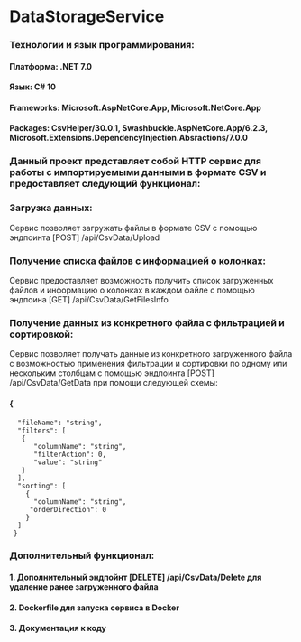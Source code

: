 # DataStorageService
### Технологии и язык программирования:
#### Платформа: .NET 7.0
#### Язык: С# 10
#### Frameworks: Microsoft.AspNetCore.App, Microsoft.NetCore.App
#### Packages: CsvHelper/30.0.1, Swashbuckle.AspNetCore.App/6.2.3, Microsoft.Extensions.DependencyInjection.Absractions/7.0.0
### Данный проект представляет собой HTTP сервис для работы с импортируемыми данными в формате CSV и предоставляет следующий функционал:
### Загрузка данных:
Сервис позволяет загружать файлы в формате CSV с помощью эндпоинта [POST] /api/CsvData/Upload
### Получение списка файлов c информацией о колонках:
Сервис предоставляет возможность получить список загруженных файлов и информацию о колонках в каждом файле c помощью эндпоина [GET] /api/CsvData/GetFilesInfo
### Получение данных из конкретного файла с фильтрацией и сортировкой:
Сервис позволяет получать данные из конкретного загруженного файла с возможностью применения фильтрации и сортировки по одному или нескольким столбцам c помощью эндпоинта [POST] /api/CsvData/GetData при помощи следующей схемы: 
#### {
      "fileName": "string",
      "filters": [
       {
          "columnName": "string",
          "filterAction": 0,
          "value": "string"
       }
      ],
      "sorting": [
        {
          "columnName": "string",
         "orderDirection": 0
        }
      ]
     }
### Дополнительный функционал:
#### 1. Дополнительный эндпойнт [DELETE] /api/CsvData/Delete для удаление ранее загруженного файла
#### 2. Dockerfile для запуска сервиса в Docker
#### 3. Документация к коду

